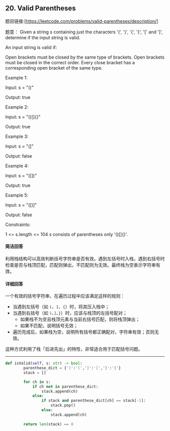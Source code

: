 ## 20. Valid Parentheses

题目链接:[https://leetcode.com/problems/valid-parentheses/description/]

题意： 
Given a string s containing just the characters '(', ')', '{', '}', '[' and ']', determine if the input string is valid.

An input string is valid if:

Open brackets must be closed by the same type of brackets.
Open brackets must be closed in the correct order.
Every close bracket has a corresponding open bracket of the same type.
 

Example 1:

Input: s = "()"

Output: true

Example 2:

Input: s = "()[]{}"

Output: true

Example 3:

Input: s = "(]"

Output: false

Example 4:

Input: s = "([])"

Output: true

Example 5:

Input: s = "([)]"

Output: false

 

Constraints:

1 <= s.length <= 104
s consists of parentheses only '()[]{}'.

#### 简洁回答
利用栈结构可以高效判断括号字符串是否有效。遇到左括号时入栈，遇到右括号时检查是否与栈顶匹配，匹配则弹出，不匹配则为无效。最终栈为空表示字符串有效。

#### 详细回答
一个有效的括号字符串，在遍历过程中应该满足这样的规则：

- 当遇到左括号（如 `(`、`[`、`{`）时，将其压入栈中；
- 当遇到右括号（如 `)`、`]`、`}`）时，应该与栈顶的左括号配对；
  - 如果栈不为空且栈顶元素与当前右括号匹配，则将栈顶弹出；
  - 如果不匹配，说明括号无效；
- 遍历完成后，如果栈为空，说明所有括号都正确配对，字符串有效；否则无效。

这种方式利用了栈「后进先出」的特性，非常适合用于匹配括号问题。

---


```python
def isValid(self, s: str) -> bool:
        parenthese_dict = {')':'(',']':'[','}':'{'}
        stack = []

        for ch in s:
            if ch not in parenthese_dict:
                stack.append(ch)
            else:
                if stack and parenthese_dict[ch] == stack[-1]:
                    stack.pop()
                else:
                    stack.append(ch)
        
        return len(stack) == 0
```
